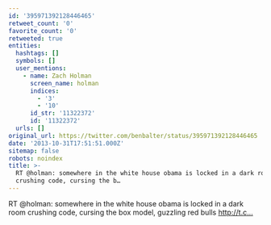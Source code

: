 ```yaml
---
id: '395971392128446465'
retweet_count: '0'
favorite_count: '0'
retweeted: true
entities:
  hashtags: []
  symbols: []
  user_mentions:
    - name: Zach Holman
      screen_name: holman
      indices:
        - '3'
        - '10'
      id_str: '11322372'
      id: '11322372'
  urls: []
original_url: https://twitter.com/benbalter/status/395971392128446465
date: '2013-10-31T17:51:51.000Z'
sitemap: false
robots: noindex
title: >-
  RT @holman: somewhere in the white house obama is locked in a dark room
  crushing code, cursing the b…
---
```


RT @holman: somewhere in the white house obama is locked in a dark room crushing code, cursing the box model, guzzling red bulls http://t.c…